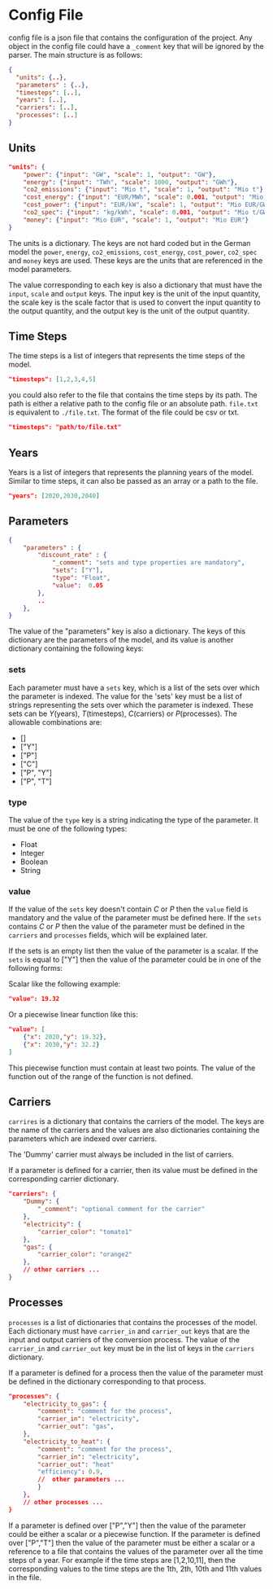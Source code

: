 # Config File

config file is a json file that contains the configuration of the project.
Any object in the config file could have a `_comment` key that will be ignored by the parser. The main structure is as follows:

```json
{
  "units": {..},
  "parameters" : {..},
  "timesteps": [..],
  "years": [..],
  "carriers": [..],
  "processes": [..]
}
```

## Units

```json
"units": {
    "power": {"input": "GW", "scale": 1, "output": "GW"},
    "energy": {"input": "TWh", "scale": 1000, "output": "GWh"},
    "co2_emissions": {"input": "Mio t", "scale": 1, "output": "Mio t"},
    "cost_energy": {"input": "EUR/MWh", "scale": 0.001, "output": "Mio EUR/GWh"},
    "cost_power": {"input": "EUR/kW", "scale": 1, "output": "Mio EUR/GW"},
    "co2_spec": {"input": "kg/kWh", "scale": 0.001, "output": "Mio t/GWh"},
    "money": {"input": "Mio EUR", "scale": 1, "output": "Mio EUR"}
}
```

The units is a dictionary. The keys are not hard coded but in the German model the `power`, `energy`, `co2_emissions`, `cost_energy`, `cost_power`, `co2_spec` and `money` keys are used. These keys are the units that are referenced in the model parameters.

The value corresponding to each key is also a dictionary that must have the `input`, `scale` and `output` keys. The input key is the unit of the input quantity, the scale key is the scale factor that is used to convert the input quantity to the output quantity, and the output key is the unit of the output quantity.

## Time Steps

The time steps is a list of integers that represents the time steps of the model.

```json
"timesteps": [1,2,3,4,5]
```

you could also refer to the file that contains the time steps by its path. The path is either a relative path to the config file or an absolute path. `file.txt` is equivalent to `./file.txt`. The format of the file could be csv or txt.

```json
"timesteps": "path/to/file.txt"
```

## Years

Years is a list of integers that represents the planning years of the model.  Similar to time steps, it can also be passed as an array or a path to the file.

```json
"years": [2020,2030,2040]
```

## Parameters

```json
{
    "parameters" : {
        "discount_rate" : {
            "_comment": "sets and type properties are mandatory",
            "sets": ["Y"], 
            "type": "Float",
            "value":  0.05
        }, 
        ..
    },
}
```

The value of the "parameters" key is also a dictionary. The keys of this dictionary are the parameters of the model, and its value is another dictionary containing the following keys:

### sets

Each parameter must have a `sets` key, which is a list of the sets over which the parameter is indexed.  The value for the 'sets' key must be a list of strings representing the sets over which the parameter is indexed. These sets can be $Y$(years), $T$(timesteps), $C$(carriers) or $P$(processes). The allowable combinations are:

- []
- ["Y"]
- ["P"]
- ["C"]
- ["P", "Y"]
- ["P", "T"]

### type

The value of the `type` key is a string indicating the type of the parameter. It must be one of the following types:

- Float
- Integer
- Boolean
- String

### value

If the value of the `sets` key doesn't contain $C$ or $P$ then the `value` field is mandatory and the value of the parameter must be defined here. If the `sets` contains  $C$ or $P$ then the value of the parameter must be defined in the  `carriers` and `processes` fields, which will be explained later.

If the sets is an empty list then the value of the parameter is a scalar.
If the `sets` is equal to ["Y"] then the value of the parameter could be in one of the following forms:

Scalar like the following example:

```json
"value": 19.32
```

Or a piecewise linear function like this:

```json
"value": [
    {"x": 2020,"y": 19.32},
    {"x": 2030,"y": 32.2}
]
```

This piecewise function must contain at least two points.
The value of the function out of the range of the function is not defined.

## Carriers

`carrires` is a dictionary that contains the carriers of the model.
The keys are the name of the carriers and the values are also dictionaries containing the parameters which are indexed over carriers.

The 'Dummy' carrier must always be included in the list of carriers.

If a parameter is defined for a carrier, then its value must be defined in the corresponding carrier dictionary.

```json
"carriers": {
    "Dummy": {
        "_comment": "optional comment for the carrier"
    },
    "electricity": {
        "carrier_color": "tomato1" 
    },
    "gas": {
        "carrier_color": "orange2"
    },
    // other carriers ...
}
```

## Processes

`processes` is a list of dictionaries that contains the processes of the model. Each dictionary must have `carrier_in` and `carrier_out` keys that are the input and output carriers of the conversion process. The value of the `carrier_in` and `carrier_out` key must be in the list of keys in the `carriers` dictionary.

If a parameter is defined for a process then the value of the parameter must be defined in the dictionary corresponding to that process.

```json
"processes": {
    "electricity_to_gas": {
        "comment": "comment for the process",
        "carrier_in": "electricity",
        "carrier_out": "gas",
    },
    "electricity_to_heat": {
        "comment": "comment for the process",
        "carrier_in": "electricity",
        "carrier_out": "heat"
        "efficiency": 0.9,
        //  other parameters ...
        }
    },
    // other processes ...
}
```

If a parameter is defined over ["P","Y"] then the value of the parameter could be either a scalar or a piecewise function. If the parameter is defined over ["P","T"] then the value of the parameter must be either a scalar or a reference to a file that contains the values of the parameter over all the time steps of a year. For example if the time steps are [1,2,10,11], then the corresponding values to the time steps are the 1th, 2th, 10th and 11th values in the file.
